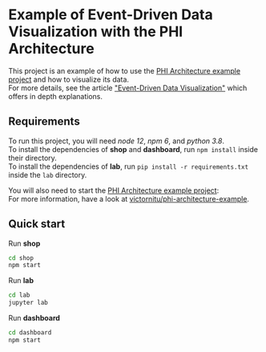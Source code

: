 # Example of Event-Driven Data Visualization with the PHI Architecture

This project is an example of how to use the [PHI Architecture example project][2] and how to visualize its data.  
For more details, see the article ["Event-Driven Data Visualization"][1] which offers in depth explanations.

## Requirements

To run this project, you will need _node 12_, _npm 6_, and _python 3.8_.  
To install the dependencies of **shop** and **dashboard**, run `npm install` inside their directory.  
To install the dependencies of **lab**, run `pip install -r requirements.txt` inside the `lab` directory.  

You will also need to start the [PHI Architecture example project][2]:  
For more information, have a look at [victornitu/phi-architecture-example][2].

## Quick start

Run **shop**
```bash
cd shop
npm start
```

Run **lab**
```bash
cd lab
jupyter lab
```

Run **dashboard**
```bash
cd dashboard
npm start
```

[1]: https://medium.com/phi-skills
[2]: https://github.com/victornitu/phi-architecture-example
